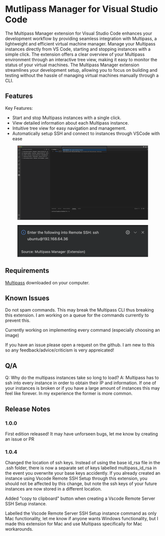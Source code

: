 # Mutlipass Manager for Visual Studio Code

The Multipass Manager extension for Visual Studio Code enhances your development workflow by providing seamless integration with Multipass, a lightweight and efficient virtual machine manager. Manage your Multipass instances directly from VS Code, starting and stopping instances with a simple click. The extension offers a clear overview of your Multipass environment through an interactive tree view, making it easy to monitor the status of your virtual machines. The Multipass Manager extension streamlines your development setup, allowing you to focus on building and testing without the hassle of managing virtual machines manually through a CLI.

## Features

Key Features:
- Start and stop Multipass instances with a single click.
- View detailed information about each Multipass instance.
- Intuitive tree view for easy navigation and management.
- Automatically setup SSH and connect to instances through VSCode with ease

<figure>
  <img src="https://raw.githubusercontent.com/levalleyjack/multipass-manager-vscode/main/multipassmanager/media/features.png" alt="Overview" />
</figure>
<figure>
  <img src="https://raw.githubusercontent.com/levalleyjack/multipass-manager-vscode/main/multipassmanager/media/features2.png" alt="SSH Functionality" />
</figure>



## Requirements

[Multipass](https://multipass.run/) downloaded on your computer.


## Known Issues

Do not spam commands. This may break the Multipass CLI thus breaking this extension. I am working on a queue for the commands currently to prevent this.

Currently working on implementing every command (especially choosing an image)

If you have an issue please open a request on the github. I am new to this so any feedback/advice/criticism is very appreicated!

## Q/A

Q: Why do the multipass instances take so long to load?
A: Multipass has to ssh into every instance in order to obtain their IP and information. If one of your instances is broken or if you have a large amount of instances this may feel like forever. In my experience the former is more common.

## Release Notes

### 1.0.0

First edition released! It may have unforseen bugs, let me know by creating an issue or PR

### 1.0.4

Changed the location of ssh keys. Instead of using the base id_rsa file in the .ssh folder, there is now a separate set of keys labelled multipass_id_rsa in the event you overwrite your base keys accidently. If you already created an instance using Vscode Remote SSH Setup through this extension, you should not be affected by this change, but note the ssh keys of your future instances are now stored in a different location.

Added "copy to clipboard" button when creating a Vscode Remote Server SSH Setup instance.

Labelled the Vscode Remote Server SSH Setup instance command as only Mac functionality, let me know if anyone wants Windows functionality, but I made this extension for Mac and use Multipass specifically for Mac workarounds.

